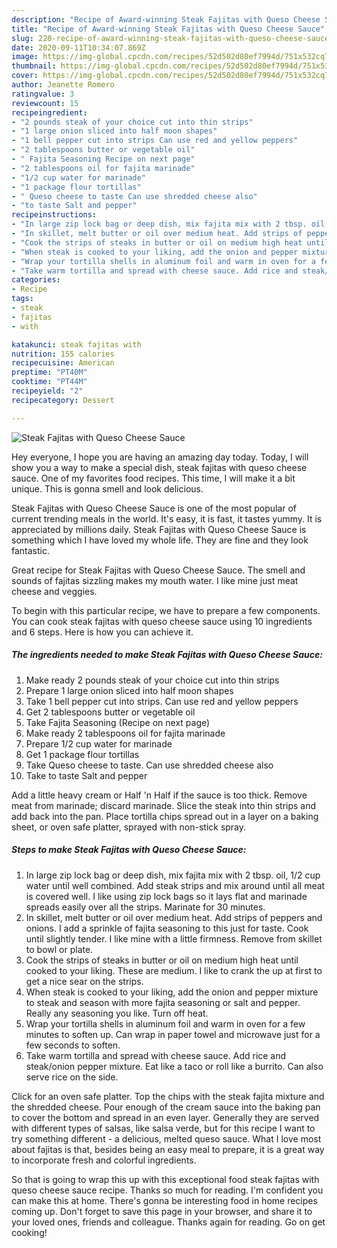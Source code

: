 ```yaml
---
description: "Recipe of Award-winning Steak Fajitas with Queso Cheese Sauce"
title: "Recipe of Award-winning Steak Fajitas with Queso Cheese Sauce"
slug: 220-recipe-of-award-winning-steak-fajitas-with-queso-cheese-sauce
date: 2020-09-11T10:34:07.869Z
image: https://img-global.cpcdn.com/recipes/52d502d80ef7994d/751x532cq70/steak-fajitas-with-queso-cheese-sauce-recipe-main-photo.jpg
thumbnail: https://img-global.cpcdn.com/recipes/52d502d80ef7994d/751x532cq70/steak-fajitas-with-queso-cheese-sauce-recipe-main-photo.jpg
cover: https://img-global.cpcdn.com/recipes/52d502d80ef7994d/751x532cq70/steak-fajitas-with-queso-cheese-sauce-recipe-main-photo.jpg
author: Jeanette Romero
ratingvalue: 3
reviewcount: 15
recipeingredient:
- "2 pounds steak of your choice cut into thin strips"
- "1 large onion sliced into half moon shapes"
- "1 bell pepper cut into strips Can use red and yellow peppers"
- "2 tablespoons butter or vegetable oil"
- " Fajita Seasoning Recipe on next page"
- "2 tablespoons oil for fajita marinade"
- "1/2 cup water for marinade"
- "1 package flour tortillas"
- " Queso cheese to taste Can use shredded cheese also"
- "to taste Salt and pepper"
recipeinstructions:
- "In large zip lock bag or deep dish, mix fajita mix with 2 tbsp. oil, 1/2 cup water until well combined. Add steak strips and mix around until all meat is covered well. I like using zip lock bags so it lays flat and marinade spreads easily over all the strips. Marinate for 30 minutes."
- "In skillet, melt butter or oil over medium heat. Add strips of peppers and onions. I add a sprinkle of fajita seasoning to this just for taste. Cook until slightly tender. I like mine with a little firmness. Remove from skillet to bowl or plate."
- "Cook the strips of steaks in butter or oil on medium high heat until cooked to your liking. These are medium. I like to crank the up at first to get a nice sear on the strips."
- "When steak is cooked to your liking, add the onion and pepper mixture to steak and season with more fajita seasoning or salt and pepper. Really any seasoning you like. Turn off heat."
- "Wrap your tortilla shells in aluminum foil and warm in oven for a few minutes to soften up. Can wrap in paper towel and microwave just for a few seconds to soften."
- "Take warm tortilla and spread with cheese sauce. Add rice and steak/onion pepper mixture. Eat like a taco or roll like a burrito. Can also serve rice on the side."
categories:
- Recipe
tags:
- steak
- fajitas
- with

katakunci: steak fajitas with 
nutrition: 155 calories
recipecuisine: American
preptime: "PT40M"
cooktime: "PT44M"
recipeyield: "2"
recipecategory: Dessert

---
```



![Steak Fajitas with Queso Cheese Sauce](https://img-global.cpcdn.com/recipes/52d502d80ef7994d/751x532cq70/steak-fajitas-with-queso-cheese-sauce-recipe-main-photo.jpg)

Hey everyone, I hope you are having an amazing day today. Today, I will show you a way to make a special dish, steak fajitas with queso cheese sauce. One of my favorites food recipes. This time, I will make it a bit unique. This is gonna smell and look delicious.

Steak Fajitas with Queso Cheese Sauce is one of the most popular of current trending meals in the world. It's easy, it is fast, it tastes yummy. It is appreciated by millions daily. Steak Fajitas with Queso Cheese Sauce is something which I have loved my whole life. They are fine and they look fantastic.

Great recipe for Steak Fajitas with Queso Cheese Sauce. The smell and sounds of fajitas sizzling makes my mouth water. I like mine just meat cheese and veggies.


To begin with this particular recipe, we have to prepare a few components. You can cook steak fajitas with queso cheese sauce using 10 ingredients and 6 steps. Here is how you can achieve it.

<!--inarticleads1-->

##### The ingredients needed to make Steak Fajitas with Queso Cheese Sauce:

1. Make ready 2 pounds steak of your choice cut into thin strips
1. Prepare 1 large onion sliced into half moon shapes
1. Take 1 bell pepper cut into strips. Can use red and yellow peppers
1. Get 2 tablespoons butter or vegetable oil
1. Take  Fajita Seasoning (Recipe on next page)
1. Make ready 2 tablespoons oil for fajita marinade
1. Prepare 1/2 cup water for marinade
1. Get 1 package flour tortillas
1. Take  Queso cheese to taste. Can use shredded cheese also
1. Take to taste Salt and pepper


Add a little heavy cream or Half &#39;n Half if the sauce is too thick. Remove meat from marinade; discard marinade. Slice the steak into thin strips and add back into the pan. Place tortilla chips spread out in a layer on a baking sheet, or oven safe platter, sprayed with non-stick spray. 

<!--inarticleads2-->

##### Steps to make Steak Fajitas with Queso Cheese Sauce:

1. In large zip lock bag or deep dish, mix fajita mix with 2 tbsp. oil, 1/2 cup water until well combined. Add steak strips and mix around until all meat is covered well. I like using zip lock bags so it lays flat and marinade spreads easily over all the strips. Marinate for 30 minutes.
1. In skillet, melt butter or oil over medium heat. Add strips of peppers and onions. I add a sprinkle of fajita seasoning to this just for taste. Cook until slightly tender. I like mine with a little firmness. Remove from skillet to bowl or plate.
1. Cook the strips of steaks in butter or oil on medium high heat until cooked to your liking. These are medium. I like to crank the up at first to get a nice sear on the strips.
1. When steak is cooked to your liking, add the onion and pepper mixture to steak and season with more fajita seasoning or salt and pepper. Really any seasoning you like. Turn off heat.
1. Wrap your tortilla shells in aluminum foil and warm in oven for a few minutes to soften up. Can wrap in paper towel and microwave just for a few seconds to soften.
1. Take warm tortilla and spread with cheese sauce. Add rice and steak/onion pepper mixture. Eat like a taco or roll like a burrito. Can also serve rice on the side.


Click for an oven safe platter. Top the chips with the steak fajita mixture and the shredded cheese. Pour enough of the cream sauce into the baking pan to cover the bottom and spread in an even layer. Generally they are served with different types of salsas, like salsa verde, but for this recipe I want to try something different - a delicious, melted queso sauce. What I love most about fajitas is that, besides being an easy meal to prepare, it is a great way to incorporate fresh and colorful ingredients. 

So that is going to wrap this up with this exceptional food steak fajitas with queso cheese sauce recipe. Thanks so much for reading. I'm confident you can make this at home. There's gonna be interesting food in home recipes coming up. Don't forget to save this page in your browser, and share it to your loved ones, friends and colleague. Thanks again for reading. Go on get cooking!

